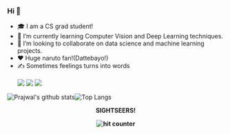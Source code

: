 ### Hi 👋
- 🎓 I am a CS grad student! 
- 🌱 I’m currently learning Computer Vision and Deep Learning techniques.
- 🤝 I’m looking to collaborate on data science and machine learning projects. 
- ❤️ Huge naruto fan!(Dattebayo!)
- ✍️ Sometimes feelings turns into words<br><br>
[<img src="https://img.shields.io/badge/linkedin-%230077B5.svg?&style=for-the-badge&logo=linkedin&logoColor=white" />](http://www.linkedin.com/in/prajwalmani) [<img src = "https://img.shields.io/badge/instagram-%23E4405F.svg?&style=for-the-badge&logo=instagram&logoColor=white">](http://instagram.com/prajwal.mani)  [<img src="https://img.shields.io/badge/medium-%2312100E.svg?&style=for-the-badge&logo=medium&logoColor=white" />](https://prajwalmani.medium.com/)  

![Prajwal's github stats](https://github-readme-stats.vercel.app/api?username=prajwalmani&count_private=true&show_icons=true&theme=dark)![Top Langs](https://github-readme-stats.vercel.app/api/top-langs/?username=prajwalmani&layout=compact&theme=dark)<br>

<div align="center">
 <p><strong>SIGHTSEERS!<Strong></p>
 <img src="https://profile-counter.glitch.me/prajwalmani/count.svg" alt="hit counter" align="center">
</div>



